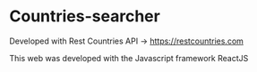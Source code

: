# Countries-searcher
Developed with Rest Countries API -> https://restcountries.com

This web was developed with the Javascript framework ReactJS
